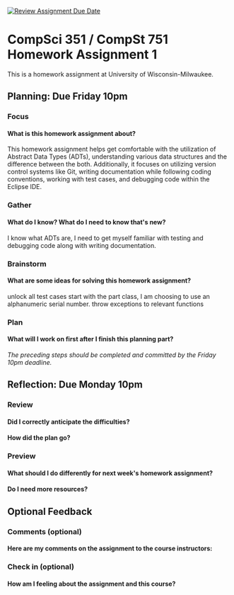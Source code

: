 [![Review Assignment Due Date](https://classroom.github.com/assets/deadline-readme-button-24ddc0f5d75046c5622901739e7c5dd533143b0c8e959d652212380cedb1ea36.svg)](https://classroom.github.com/a/pVr9Xk_w)
# CompSci 351 / CompSt 751 Homework Assignment 1

This is a homework assignment at University of Wisconsin-Milwaukee.

## Planning: Due Friday 10pm

### Focus

#### What is this homework assignment about?
This homework assignment helps get comfortable with the utilization of Abstract Data Types (ADTs), understanding various data structures and the difference between the both. Additionally, it focuses on utilizing version control systems like Git, writing documentation while following coding conventions, working with test cases, and debugging code within the Eclipse IDE.

### Gather

#### What do I know?  What do I need to know that's new?
I know what ADTs are, I need to get myself familiar with testing and debugging code along with writing documentation. 

### Brainstorm

#### What are some ideas for solving this homework assignment?
unlock all test cases
start with the part class, I am choosing to use an alphanumeric serial number.
throw exceptions to relevant functions
 


### Plan

#### What will I work on first after I finish this planning part?



*The preceding steps should be completed and committed by the
Friday 10pm deadline.*

## Reflection: Due Monday 10pm

### Review

#### Did I correctly anticipate the difficulties?

#### How did the plan go?

### Preview

#### What should I do differently for next week's homework assignment?

#### Do I need more resources?

## Optional Feedback

### Comments (optional)

#### Here are my comments on the assignment to the course instructors:

### Check in (optional)

#### How am I feeling about the assignment and this course?
